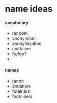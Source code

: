 # name ideas

#### vocabulary

- random
- anonymous
- anonymization
- container
- fu/foo?
-


#### names

- ranon
- antainers
- futainers
- footainers